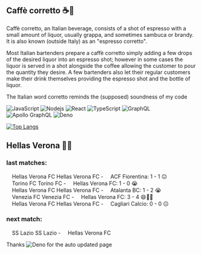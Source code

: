 
## Caffè corretto ☕🥃
Caffè corretto, an Italian beverage, consists of a shot of espresso with a small amount of liquor, usually grappa, and sometimes sambuca or brandy. It is also known (outside Italy) as an "espresso corretto".

Most Italian bartenders prepare a caffè corretto simply adding a few drops of the desired liquor into an espresso shot; however in some cases the liquor is served in a shot alongside the coffee allowing the customer to pour the quantity they desire. A few bartenders also let their regular customers make their drink themselves providing the espresso shot and the bottle of liquor.

The Italian word corretto reminds the (supposed) soundness of my code

![JavaScript](https://img.shields.io/badge/-JavaScript-black?style=flat-square&logo=javascript)
![Nodejs](https://img.shields.io/badge/-Nodejs-black?style=flat-square&logo=Node.js)
![React](https://img.shields.io/badge/-React-black?style=flat-square&logo=react)
![TypeScript](https://img.shields.io/badge/-TypeScript-007ACC?style=flat-square&logo=typescript)
![GraphQL](https://img.shields.io/badge/-GraphQL-E10098?style=flat-square&logo=graphql)
![Apollo GraphQL](https://img.shields.io/badge/-Apollo%20GraphQL-311C87?style=flat-square&logo=apollo-graphql)
![Deno](https://img.shields.io/badge/-Deno-black?style=flat-square&logo=deno)


[![Top Langs](https://github-readme-stats.vercel.app/api/top-langs/?username=correttojs&layout=compact)](https://github.com/anuraghazra/github-readme-stats)


## Hellas Verona 💙💛

### last matches:

<span><img src="https://crests.football-data.org/450.svg" height="15px" />Hellas Verona FC</span> Hellas Verona FC - <span><img src="https://crests.football-data.org/99.svg" height="15px" />ACF Fiorentina</span>: 1 - 1 😐 <br/><span><img src="https://crests.football-data.org/586.svg" height="15px" />Torino FC</span> Torino FC - <span><img src="https://crests.football-data.org/450.svg" height="15px" />Hellas Verona FC</span>: 1 - 0 😭 <br/><span><img src="https://crests.football-data.org/450.svg" height="15px" />Hellas Verona FC</span> Hellas Verona FC - <span><img src="https://crests.football-data.org/102.svg" height="15px" />Atalanta BC</span>: 1 - 2 😭 <br/><span><img src="https://crests.football-data.org/454.svg" height="15px" />Venezia FC</span> Venezia FC - <span><img src="https://crests.football-data.org/450.svg" height="15px" />Hellas Verona FC</span>: 3 - 4 😄💙💛 <br/><span><img src="https://crests.football-data.org/450.svg" height="15px" />Hellas Verona FC</span> Hellas Verona FC - <span><img src="https://crests.football-data.org/104.svg" height="15px" />Cagliari Calcio</span>: 0 - 0 😐 <br/>

### next match:

<span><img src="https://crests.football-data.org/110.svg" height="15px" />SS Lazio</span> SS Lazio - <span><img src="https://crests.football-data.org/450.svg" height="15px" />Hellas Verona FC</span> <br/>

Thanks ![Deno](https://img.shields.io/badge/-Deno-black?style=flat-square&logo=deno) for the auto updated page
